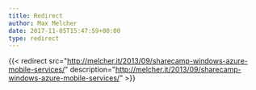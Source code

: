 ```yaml
---
title: Redirect
author: Max Melcher
date: 2017-11-05T15:47:59+00:00
type: redirect
---
```

{{< redirect src="http://melcher.it/2013/09/sharecamp-windows-azure-mobile-services/" description="http://melcher.it/2013/09/sharecamp-windows-azure-mobile-services/" >}}
